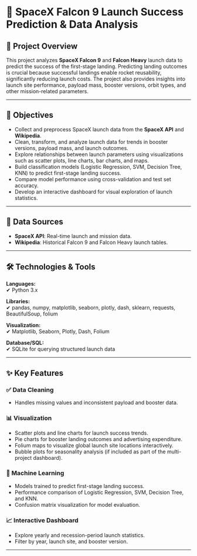# 🚀 SpaceX Falcon 9 Launch Success Prediction & Data Analysis

## 📖 Project Overview
This project analyzes **SpaceX Falcon 9** and **Falcon Heavy** launch data to predict the success of the first-stage landing. Predicting landing outcomes is crucial because successful landings enable rocket reusability, significantly reducing launch costs. The project also provides insights into launch site performance, payload mass, booster versions, orbit types, and other mission-related parameters.

---

## 🎯 Objectives
- Collect and preprocess SpaceX launch data from the **SpaceX API** and **Wikipedia**.
- Clean, transform, and analyze launch data for trends in booster versions, payload mass, and launch outcomes.
- Explore relationships between launch parameters using visualizations such as scatter plots, line charts, bar charts, and maps.
- Build classification models (Logistic Regression, SVM, Decision Tree, KNN) to predict first-stage landing success.
- Compare model performance using cross-validation and test set accuracy.
- Develop an interactive dashboard for visual exploration of launch statistics.

---

## 📂 Data Sources
- **SpaceX API**: Real-time launch and mission data.
- **Wikipedia**: Historical Falcon 9 and Falcon Heavy launch tables.

---

## 🛠 Technologies & Tools

**Languages:**  
✔ Python 3.x  

**Libraries:**  
✔ pandas, numpy, matplotlib, seaborn, plotly, dash, sklearn, requests, BeautifulSoup, folium  

**Visualization:**  
✔ Matplotlib, Seaborn, Plotly, Dash, Folium  

**Database/SQL:**  
✔ SQLite for querying structured launch data

---

## ✨ Key Features

### ✅ Data Cleaning
- Handles missing values and inconsistent payload and booster data.

### 📊 Visualization
- Scatter plots and line charts for launch success trends.
- Pie charts for booster landing outcomes and advertising expenditure.
- Folium maps to visualize global launch site locations interactively.
- Bubble plots for seasonality analysis (if included as part of the multi-project dashboard).

### 🤖 Machine Learning
- Models trained to predict first-stage landing success.
- Performance comparison of Logistic Regression, SVM, Decision Tree, and KNN.
- Confusion matrix visualization for model evaluation.

### 📈 Interactive Dashboard
- Explore yearly and recession-period launch statistics.
- Filter by year, launch site, and booster version.

---
